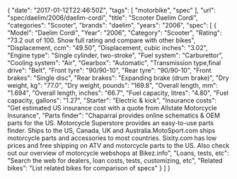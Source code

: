 {
    "date": "2017-01-12T22:46:50Z",
    "tags": [
        "motorbike",
        "spec"
    ],
    "url": "spec\/daelim\/2006\/daelim-cordi",
    "title": "Scooter Daelim Cordi",
    "categories": "Scooter",
    "brands": "daelim",
    "years": "2006",
    "spec": [
        {
            "Model": "Daelim Cordi",
            "Year": "2006",
            "Category": "Scooter",
            "Rating": "73.2 out of 100. Show full rating and compare with other bikes",
            "Displacement, ccm": "49.50",
            "Displacement, cubic inches": "3.02",
            "Engine type": "Single cylinder, two-stroke",
            "Fuel system": "Carburettor",
            "Cooling system": "Air",
            "Gearbox": "Automatic",
            "Transmission type,final drive": "Belt",
            "Front tyre": "90\/90-10",
            "Rear tyre": "90\/90-10",
            "Front brakes": "Single disc",
            "Rear brakes": "Expanding brake (drum brake)",
            "Dry weight, kg": "77.0",
            "Dry weight, pounds": "169.8",
            "Overall length, mm": "1.694",
            "Overall length, inches": "66.7",
            "Fuel capacity, litres": "4.80",
            "Fuel capacity, gallons": "1.27",
            "Starter": "Electric & kick",
            "Insurance costs": "Get estimated US insurance cost with a quote from Allstate Motorcycle Insurance",
            "Parts finder": "Chaparral provides online schematics & OEM parts for the US.   Motorcycle Superstore provides an easy-to-use parts finder. Ships to the US, Canada, UK and Australia.MotoSport.com ships motorcycle parts and accessories to most countries.    Sixity.com has low prices and free shipping on ATV and motorcycle parts to the US. Also check out our overview of motorcycle webshops at Bikez.info",
            "Loans, tests, etc": "Search the web for dealers, loan costs, tests, customizing, etc",
            "Related bikes": "List related bikes for comparison of specs"
        }
    ]
}